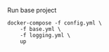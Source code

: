 

Run base project

```
docker-compose -f config.yml \
    -f base.yml \
    -f logging.yml \
    up
```
